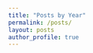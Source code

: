 ```yaml
---
title: "Posts by Year"
permalink: /posts/
layout: posts
author_profile: true
---
```


<html>
<head>
  <link rel="stylesheet" href="/assets/css/main.css">
</head>
</html>